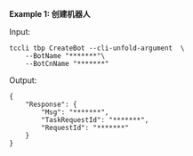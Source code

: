 **Example 1: 创建机器人**



Input: 

```
tccli tbp CreateBot --cli-unfold-argument  \
    --BotName "*******"\
    --BotCnName "*******"
```

Output: 
```
{
    "Response": {
        "Msg": "*******",
        "TaskRequestId": "*******",
        "RequestId": "*******"
    }
}
```

